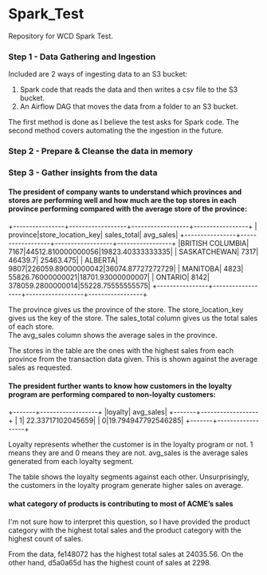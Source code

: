 # Spark_Test
Repository for WCD Spark Test.

### Step 1 - Data Gathering and Ingestion

Included are 2 ways of ingesting data to an S3 bucket:
1. Spark code that reads the data and then writes a csv file to the S3 bucket.
2. An Airflow DAG that moves the data from a folder to an S3 bucket.

The first method is done as I believe the test asks for Spark code.  The second method covers automating the the ingestion in the future.

### Step 2 - Prepare & Cleanse the data in memory

### Step 3 - Gather insights from the data

#### The president of company wants to understand which provinces and stores are performing well and how much are the top stores in each province performing compared with the average store of the province:

+----------------+------------------+------------------+-----------------+
|        province|store_location_key|       sales_total|        avg_sales|
+----------------+------------------+------------------+-----------------+
|BRITISH COLUMBIA|              7167|44512.810000000056|19823.40333333335|
|    SASKATCHEWAN|              7317|           46439.7|        25463.475|
|         ALBERTA|              9807|226059.89000000042|36074.87727272729|
|        MANITOBA|              4823| 55826.76000000021|18701.93000000007|
|         ONTARIO|              8142| 378059.2800000014|55228.75555555575|
+----------------+------------------+------------------+-----------------+

The province gives us the province of the store.
The store_location_key gives us the key of the store.
The sales_total column gives us the total sales of each store.  
The avg_sales column shows the average sales in the province.

The stores in the table are the ones with the highest sales from each province from the transaction data given.  This is shown against the average sales as requested.

#### The president further wants to know how customers in the loyalty program are performing compared to non-loyalty customers:

+-------+------------------+
|loyalty|         avg_sales|
+-------+------------------+
|      1| 22.33717102045659|
|      0|19.794947792546285|
+-------+------------------+

Loyalty represents whether the customer is in the loyalty program or not.  1 means they are and 0 means they are not.
avg_sales is the average sales generated from each loyalty segment.

The table shows the loyalty segments against each other.  Unsurprisingly, the customers in the loyalty program generate higher sales on average.

#### what category of products is contributing to most of ACME’s sales

I'm not sure how to interpret this question, so I have provided the product category with the highest total sales and the product category with the highest count of sales.

From the data, fe148072 has the highest total sales at 24035.56.  On the other hand, d5a0a65d has the highest count of sales at 2298.